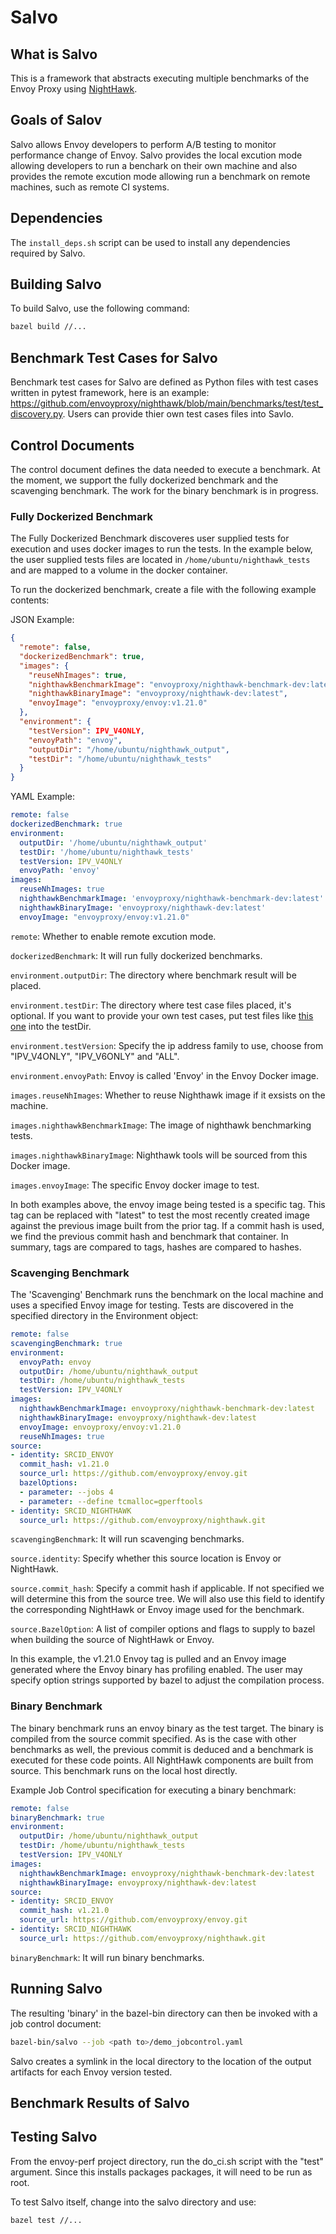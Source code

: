 # Salvo

## What is Salvo

This is a framework that abstracts executing multiple benchmarks of the Envoy Proxy using [NightHawk](https://github.com/envoyproxy/nighthawk).

## Goals of Salov

Salvo allows Envoy developers to perform A/B testing to monitor performance change of Envoy. Salvo provides the local excution mode allowing developers to run a benchark on their own machine and also provides the remote excution mode allowing run a benchmark on remote machines, such as remote CI systems.

## Dependencies

The `install_deps.sh` script can be used to install any dependencies required by Salvo.

## Building Salvo

To build Salvo, use the following command:

```bash
bazel build //...
```

## Benchmark Test Cases for Salvo

Benchmark test cases for Salvo are defined as Python files with test cases written in pytest framework, here is an example: https://github.com/envoyproxy/nighthawk/blob/main/benchmarks/test/test_discovery.py. Users can provide thier own test cases files into Savlo.

## Control Documents

The control document defines the data needed to execute a benchmark. At the moment, we support the fully dockerized benchmark and the scavenging benchmark. The work for the binary benchmark is in progress.

### Fully Dockerized Benchmark

The Fully Dockerized Benchmark discoveres user supplied tests for execution and uses docker images to run the tests. In the example below, the user supplied tests files are located in `/home/ubuntu/nighthawk_tests` and are mapped to a volume in the docker container.

To run the dockerized benchmark, create a file with the following example contents:

JSON Example:

```json
{
  "remote": false,
  "dockerizedBenchmark": true,
  "images": {
    "reuseNhImages": true,
    "nighthawkBenchmarkImage": "envoyproxy/nighthawk-benchmark-dev:latest",
    "nighthawkBinaryImage": "envoyproxy/nighthawk-dev:latest",
    "envoyImage": "envoyproxy/envoy:v1.21.0"
  },
  "environment": {
    "testVersion": IPV_V4ONLY,
    "envoyPath": "envoy",
    "outputDir": "/home/ubuntu/nighthawk_output",
    "testDir": "/home/ubuntu/nighthawk_tests"
  }
}
```

YAML Example:

```yaml
remote: false
dockerizedBenchmark: true
environment:
  outputDir: '/home/ubuntu/nighthawk_output'
  testDir: '/home/ubuntu/nighthawk_tests'
  testVersion: IPV_V4ONLY
  envoyPath: 'envoy'
images:
  reuseNhImages: true
  nighthawkBenchmarkImage: 'envoyproxy/nighthawk-benchmark-dev:latest'
  nighthawkBinaryImage: 'envoyproxy/nighthawk-dev:latest'
  envoyImage: "envoyproxy/envoy:v1.21.0"
```

`remote`: Whether to enable remote excution mode.

`dockerizedBenchmark`: It will run fully dockerized benchmarks.

`environment.outputDir`: The directory where benchmark result will be placed.

`environment.testDir`: The directory where test case files placed, it's optional. If you want to provide your own test cases, put test files like [this one](https://github.com/envoyproxy/nighthawk/blob/main/benchmarks/test/test_discovery.py) into the testDir.

`environment.testVersion`: Specify the ip address family to use, choose from "IPV_V4ONLY", "IPV_V6ONLY" and "ALL".

`environment.envoyPath`: Envoy is called 'Envoy' in the Envoy Docker image.

`images.reuseNhImages`: Whether to reuse Nighthawk image if it exsists on the machine.

`images.nighthawkBenchmarkImage`: The image of nighthawk benchmarking tests.   

`images.nighthawkBinaryImage`: Nighthawk tools will be sourced from this Docker image.

`images.envoyImage`: The specific Envoy docker image to test.

In both examples above, the envoy image being tested is a specific tag. This tag can be replaced with "latest" to test the most recently created image against the previous image built from the prior tag. If a commit hash is used, we find the previous commit hash and benchmark that container. In summary, tags are compared to tags, hashes are compared to hashes.

### Scavenging Benchmark

The 'Scavenging' Benchmark runs the benchmark on the local machine and uses a specified Envoy image for testing. Tests are discovered in the specified directory in the Environment object:

```yaml
remote: false
scavengingBenchmark: true
environment:
  envoyPath: envoy
  outputDir: /home/ubuntu/nighthawk_output
  testDir: /home/ubuntu/nighthawk_tests
  testVersion: IPV_V4ONLY
images:
  nighthawkBenchmarkImage: envoyproxy/nighthawk-benchmark-dev:latest
  nighthawkBinaryImage: envoyproxy/nighthawk-dev:latest
  envoyImage: envoyproxy/envoy:v1.21.0
  reuseNhImages: true
source:
- identity: SRCID_ENVOY
  commit_hash: v1.21.0
  source_url: https://github.com/envoyproxy/envoy.git
  bazelOptions:
  - parameter: --jobs 4
  - parameter: --define tcmalloc=gperftools
- identity: SRCID_NIGHTHAWK
  source_url: https://github.com/envoyproxy/nighthawk.git
```

`scavengingBenchmark`: It will run scavenging benchmarks.

`source.identity`: Specify whether this source location is Envoy or NightHawk.

`source.commit_hash`: Specify a commit hash if applicable. If not specified we will determine this from the source tree. We will also use this field to identify the corresponding NightHawk or Envoy image used for the benchmark.

`source.BazelOption`: A list of compiler options and flags to supply to bazel when building the source of NightHawk or Envoy. 

In this example, the v1.21.0 Envoy tag is pulled and an Envoy image generated where the Envoy binary has profiling enabled. The user may specify option strings supported by bazel to adjust the compilation process.

### Binary Benchmark

The binary benchmark runs an envoy binary as the test target.  The binary is compiled from the source commit specified. As is the case with other benchmarks as well, the previous commit is deduced and a benchmark is executed for these code points. All NightHawk components are built from source. This benchmark runs on the local host directly.

Example Job Control specification for executing a binary benchmark:

```yaml
remote: false
binaryBenchmark: true
environment:
  outputDir: /home/ubuntu/nighthawk_output
  testDir: /home/ubuntu/nighthawk_tests
  testVersion: IPV_V4ONLY
images:
  nighthawkBenchmarkImage: envoyproxy/nighthawk-benchmark-dev:latest
  nighthawkBinaryImage: envoyproxy/nighthawk-dev:latest
source:
- identity: SRCID_ENVOY
  commit_hash: v1.21.0
  source_url: https://github.com/envoyproxy/envoy.git
- identity: SRCID_NIGHTHAWK
  source_url: https://github.com/envoyproxy/nighthawk.git
```

`binaryBenchmark`: It will run binary benchmarks.


## Running Salvo

The resulting 'binary' in the bazel-bin directory can then be invoked with a job control document:

```bash
bazel-bin/salvo --job <path to>/demo_jobcontrol.yaml
```

Salvo creates a symlink in the local directory to the location of the  output artifacts for each Envoy version tested.

## Benchmark Results of Salvo

## Testing Salvo

From the envoy-perf project directory, run the do_ci.sh script with the "test" argument. Since this installs packages packages, it will need to be run as root.

To test Salvo itself, change into the salvo directory and use:

```bash
bazel test //...
```
